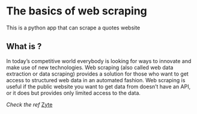 # The basics of web scraping 

This is a python app that can scrape a quotes website

## What is ?

In today’s competitive world everybody is looking for ways to innovate and make use of new technologies.
Web scraping (also called web data extraction or data scraping) provides a solution for those who want to get access to structured web data in an automated fashion.
Web scraping is useful if the public website you want to get data from doesn’t have an API, or it does but provides only limited access to the data.

*Check the ref* [Zyte](https://www.zyte.com/learn/what-is-web-scraping/)
